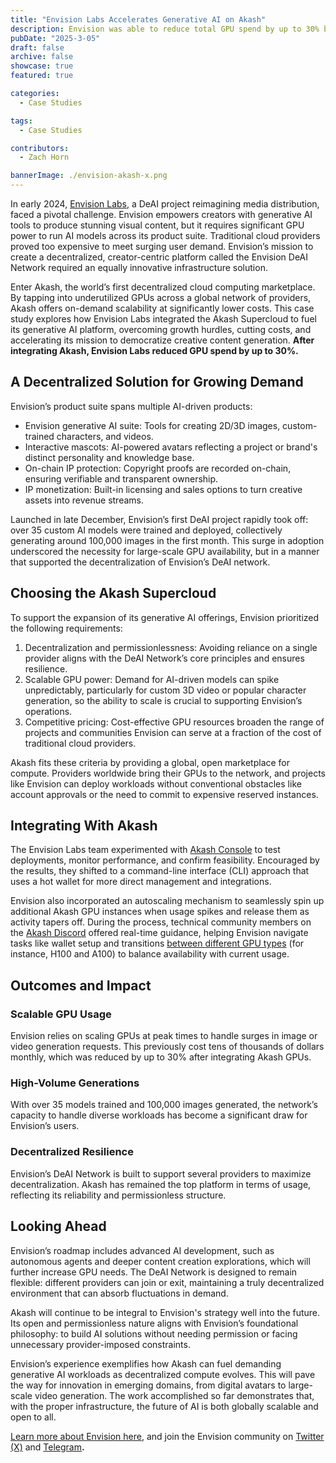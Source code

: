 ```yaml
---
title: "Envision Labs Accelerates Generative AI on Akash"
description: Envision was able to reduce total GPU spend by up to 30% by integrating Akash.
pubDate: "2025-3-05"
draft: false
archive: false
showcase: true
featured: true

categories:
  - Case Studies

tags:
  - Case Studies

contributors:
  - Zach Horn

bannerImage: ./envision-akash-x.png
---
```

In early 2024, [Envision Labs](https://envisionlabs.io/), a DeAI project reimagining media distribution, faced a pivotal challenge. Envision empowers creators with generative AI tools to produce stunning visual content, but it requires significant GPU power to run AI models across its product suite. Traditional cloud providers proved too expensive to meet surging user demand. Envision’s mission to create a decentralized, creator-centric platform called the Envision DeAI Network required an equally innovative infrastructure solution.

Enter Akash, the world’s first decentralized cloud computing marketplace. By tapping into underutilized GPUs across a global network of providers, Akash offers on-demand scalability at significantly lower costs. This case study explores how Envision Labs integrated the Akash Supercloud to fuel its generative AI platform, overcoming growth hurdles, cutting costs, and accelerating its mission to democratize creative content generation. **After integrating Akash, Envision Labs reduced GPU spend by up to 30%.**

## A Decentralized Solution for Growing Demand

Envision’s product suite spans multiple AI-driven products:

* Envision generative AI suite: Tools for creating 2D/3D images, custom-trained characters, and videos.  
* Interactive mascots: AI-powered avatars reflecting a project or brand's distinct personality and knowledge base.  
* On-chain IP protection: Copyright proofs are recorded on-chain, ensuring verifiable and transparent ownership.  
* IP monetization: Built-in licensing and sales options to turn creative assets into revenue streams.

Launched in late December, Envision’s first DeAI project rapidly took off: over 35 custom AI models were trained and deployed, collectively generating around 100,000 images in the first month. This surge in adoption underscored the necessity for large-scale GPU availability, but in a manner that supported the decentralization of Envision’s DeAI network.

## Choosing the Akash Supercloud

To support the expansion of its generative AI offerings, Envision prioritized the following requirements:

1. Decentralization and permissionlessness: Avoiding reliance on a single provider aligns with the DeAI Network’s core principles and ensures resilience.  
2. Scalable GPU power: Demand for AI-driven models can spike unpredictably, particularly for custom 3D video or popular character generation, so the ability to scale is crucial to supporting Envision’s operations.  
3. Competitive pricing: Cost-effective GPU resources broaden the range of projects and communities Envision can serve at a fraction of the cost of traditional cloud providers.

Akash fits these criteria by providing a global, open marketplace for compute. Providers worldwide bring their GPUs to the network, and projects like Envision can deploy workloads without conventional obstacles like account approvals or the need to commit to expensive reserved instances.

## Integrating With Akash

The Envision Labs team experimented with [Akash Console](https://console.akash.network/) to test deployments, monitor performance, and confirm feasibility. Encouraged by the results, they shifted to a command-line interface (CLI) approach that uses a hot wallet for more direct management and integrations.

Envision also incorporated an autoscaling mechanism to seamlessly spin up additional Akash GPU instances when usage spikes and release them as activity tapers off. During the process, technical community members on the [Akash Discord](https://discord.akash.network) offered real-time guidance, helping Envision navigate tasks like wallet setup and transitions [between different GPU types](https://akash.network/pricing/gpus/) (for instance, H100 and A100) to balance availability with current usage.

## Outcomes and Impact

### Scalable GPU Usage

Envision relies on scaling GPUs at peak times to handle surges in image or video generation requests. This previously cost tens of thousands of dollars monthly, which was reduced by up to 30% after integrating Akash GPUs.

### High-Volume Generations

With over 35 models trained and 100,000 images generated, the network’s capacity to handle diverse workloads has become a significant draw for Envision’s users.

### Decentralized Resilience

Envision’s DeAI Network is built to support several providers to maximize decentralization. Akash has remained the top platform in terms of usage, reflecting its reliability and permissionless structure.

## Looking Ahead

Envision’s roadmap includes advanced AI development, such as autonomous agents and deeper content creation explorations, which will further increase GPU needs. The DeAI Network is designed to remain flexible: different providers can join or exit, maintaining a truly decentralized environment that can absorb fluctuations in demand.

Akash will continue to be integral to Envision's strategy well into the future. Its open and permissionless nature aligns with Envision’s foundational philosophy: to build AI solutions without needing permission or facing unnecessary provider-imposed constraints.

Envision’s experience exemplifies how Akash can fuel demanding generative AI workloads as decentralized compute evolves. This will pave the way for innovation in emerging domains, from digital avatars to large-scale video generation. The work accomplished so far demonstrates that, with the proper infrastructure, the future of AI is both globally scalable and open to all.

[Learn more about Envision here](https://envisionlabs.io/), and join the Envision community on [Twitter (X)](https://x.com/envisionlabs_io) and [Telegram](https://t.me/EnvisionLabs)**.**  
